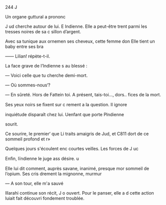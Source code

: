 244 J

Un organe guttural a prononc

J ud cherche autour de lui. E
Indienne. Elle a peut-être trent
parmi les tresses noires de sa c
sillon d’argent.

Avec sa tunique aux ornemen
ses cheveux, cette femme don
Elle tient un baby entre ses bra

—— Lilian! répète-t-il.

La face grave de l’Indienne s
au blessé :

— Voici celle que tu cherche
demi-mort.

— Où sommes-nous‘?

— En sûreté. Hors de Fattein
toi. A présent, tais-toi..., dors..
fices de la mort.

Ses yeux noirs se ﬁxent sur c
rement a la question. Il ignore

inquiétude disparaît chez lui.
Uenfant que porte Plndienne

sourit.

Ce sourire, le premier‘ que Li
traits amaigris de Jud, et C811
dort de ce sommeil profond et r»

Quelques jours s'écoulent enc
courtes veilles. Les forces de J uc

Enﬁn, lïndienne le juge ass
désire. u

Elle lui dit comment, auprès
savane, inanimé, presque mor
sommeil de l’opium. Ses cris
drement la mignonne, murmur

— A son tour, elle m'a sauvé

lllarahi continue son récit, J o
ouvert. Pour le panser, elle a d
cette action luiait fait découvri
fondement troublée.

